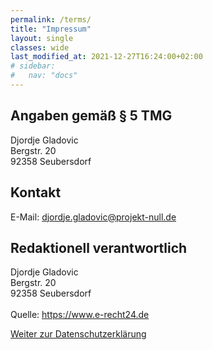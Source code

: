 ```yaml
---
permalink: /terms/
title: "Impressum"
layout: single
classes: wide
last_modified_at: 2021-12-27T16:24:00+02:00
# sidebar:
#   nav: "docs"
---
```

## Angaben gemäß § 5 TMG
Djordje Gladovic<br/>
Bergstr. 20<br/>
92358 Seubersdorf

## Kontakt
E-Mail: djordje.gladovic@projekt-null.de


## Redaktionell verantwortlich
Djordje Gladovic<br/>
Bergstr. 20<br/>
92358 Seubersdorf<br/>
<br/>
Quelle: <a href="https://www.e-recht24.de">https://www.e-recht24.de</a>

<a href="/privacy-policy/" class="btn btn--info">Weiter zur Datenschutzerklärung <i class="fas fa-solid fa-arrow-right"></i></a>

